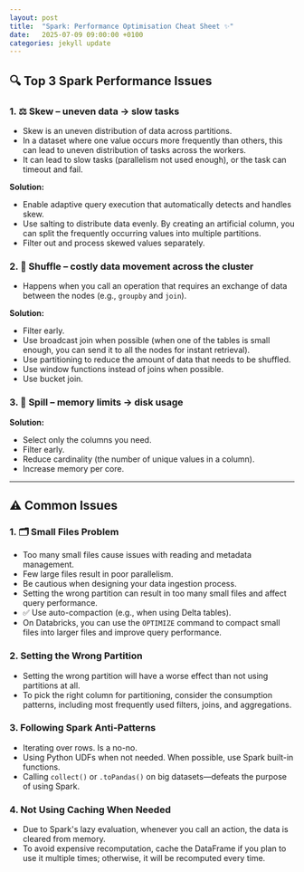 ```yaml
---
layout: post
title:  "Spark: Performance Optimisation Cheat Sheet ✨"
date:   2025-07-09 09:00:00 +0100
categories: jekyll update
---
```


## 🔍 Top 3 Spark Performance Issues

### 1. ⚖️ Skew – uneven data → slow tasks

- Skew is an uneven distribution of data across partitions.
- In a dataset where one value occurs more frequently than others, this can lead to uneven distribution of tasks across the workers.
- It can lead to slow tasks (parallelism not used enough), or the task can timeout and fail.

**Solution:**
- Enable adaptive query execution that automatically detects and handles skew.
- Use salting to distribute data evenly. By creating an artificial column, you can split the frequently occurring values into multiple partitions.
- Filter out and process skewed values separately.

### 2. 🔄 Shuffle – costly data movement across the cluster

- Happens when you call an operation that requires an exchange of data between the nodes (e.g., `groupby` and `join`).

**Solution:**
- Filter early.
- Use broadcast join when possible (when one of the tables is small enough, you can send it to all the nodes for instant retrieval).
- Use partitioning to reduce the amount of data that needs to be shuffled.
- Use window functions instead of joins when possible.
- Use bucket join.

### 3. 💾 Spill – memory limits → disk usage

**Solution:**
- Select only the columns you need.
- Filter early.
- Reduce cardinality (the number of unique values in a column).
- Increase memory per core.

---

## ⚠️ Common Issues

### 1. 🗂️ Small Files Problem

- Too many small files cause issues with reading and metadata management.
- Few large files result in poor parallelism.
- Be cautious when designing your data ingestion process.
- Setting the wrong partition can result in too many small files and affect query performance.
- ✅ Use auto-compaction (e.g., when using Delta tables).
- On Databricks, you can use the `OPTIMIZE` command to compact small files into larger files and improve query performance.

### 2. Setting the Wrong Partition

- Setting the wrong partition will have a worse effect than not using partitions at all.
- To pick the right column for partitioning, consider the consumption patterns, including most frequently used filters, joins, and aggregations.

### 3. Following Spark Anti-Patterns

- Iterating over rows. Is a no-no.
- Using Python UDFs when not needed. When possible, use Spark built-in functions.
- Calling `collect()` or `.toPandas()` on big datasets—defeats the purpose of using Spark.

### 4. Not Using Caching When Needed

- Due to Spark's lazy evaluation, whenever you call an action, the data is cleared from memory.
- To avoid expensive recomputation, cache the DataFrame if you plan to use it multiple times; otherwise, it will be recomputed every time.

